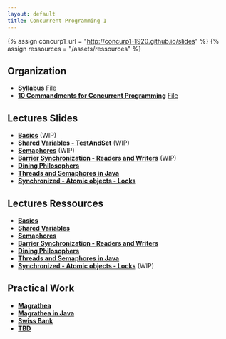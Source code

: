 ```yaml
---
layout: default
title: Concurrent Programming 1
---
```

{% assign concurp1_url = "http://concurp1-1920.github.io/slides" %}
{% assign ressources = "/assets/ressources" %}

## Organization
* [**Syllabus**](/Organization/syllabus) [File]({{ressources}}/syllabus.pdf)
* [**10 Commandments for Concurrent Programming**](/Organization/commandments) [File]({{ressources}}/commandments.pdf)

## Lectures Slides

* [**Basics**]({{concurp1_url}}/01) (WIP)
* [**Shared Variables - TestAndSet**]({{concurp1_url}}/02) (WIP)
* [**Semaphores**]({{concurp1_url}}/03) (WIP)
* [**Barrier Synchronization - Readers and Writers**]({{concurp1_url}}/04) (WIP)
* [**Dining Philosophers**]({{concurp1_url}}/05)
* [**Threads and Semaphores in Java**]({{concurp1_url}}/06)
* [**Synchronized - Atomic objects - Locks**]({{concurp1_url}}/07)

## Lectures Ressources

* [**Basics**]({{ressources}}/01-basics.pdf)
* [**Shared Variables**]({{ressources}}/02-shared_variables-TST.pdf)
* [**Semaphores**]({{ressources}}/03-semaphores.pdf)
* [**Barrier Synchronization - Readers and Writers**]({{ressources}}/04-Barrier_Readers-and-Writers.pdf)
* [**Dining Philosophers**]({{ressources}}/05-Dining_Philosophers.pdf)
* [**Threads and Semaphores in Java**]({{ressources}}/05-java_threads.pdf)
* [**Synchronized - Atomic objects - Locks**]({{ressources}}/06-synchronized-atomic_objects_locks.pdf) (WIP)

## Practical Work
* [**Magrathea**](/TPs/Magrathea)
* [**Magrathea in Java**](/TPs/MagratheaJava)
* [**Swiss Bank**](/TPs/Bank)
* [**TBD**]()
